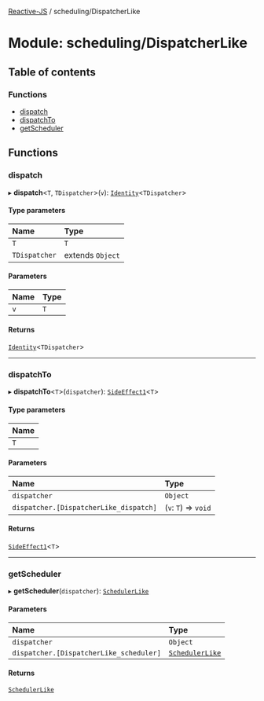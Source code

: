 [Reactive-JS](../README.md) / scheduling/DispatcherLike

# Module: scheduling/DispatcherLike

## Table of contents

### Functions

- [dispatch](scheduling_DispatcherLike.md#dispatch)
- [dispatchTo](scheduling_DispatcherLike.md#dispatchto)
- [getScheduler](scheduling_DispatcherLike.md#getscheduler)

## Functions

### dispatch

▸ **dispatch**<`T`, `TDispatcher`\>(`v`): [`Identity`](functions.md#identity)<`TDispatcher`\>

#### Type parameters

| Name | Type |
| :------ | :------ |
| `T` | `T` |
| `TDispatcher` | extends `Object` |

#### Parameters

| Name | Type |
| :------ | :------ |
| `v` | `T` |

#### Returns

[`Identity`](functions.md#identity)<`TDispatcher`\>

___

### dispatchTo

▸ **dispatchTo**<`T`\>(`dispatcher`): [`SideEffect1`](functions.md#sideeffect1)<`T`\>

#### Type parameters

| Name |
| :------ |
| `T` |

#### Parameters

| Name | Type |
| :------ | :------ |
| `dispatcher` | `Object` |
| `dispatcher.[DispatcherLike_dispatch]` | (`v`: `T`) => `void` |

#### Returns

[`SideEffect1`](functions.md#sideeffect1)<`T`\>

___

### getScheduler

▸ **getScheduler**(`dispatcher`): [`SchedulerLike`](../interfaces/scheduling.SchedulerLike.md)

#### Parameters

| Name | Type |
| :------ | :------ |
| `dispatcher` | `Object` |
| `dispatcher.[DispatcherLike_scheduler]` | [`SchedulerLike`](../interfaces/scheduling.SchedulerLike.md) |

#### Returns

[`SchedulerLike`](../interfaces/scheduling.SchedulerLike.md)
